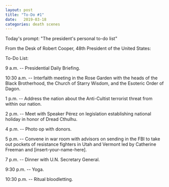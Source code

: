```yaml
---
layout: post
title: "To-Do #1"
date:   2019-03-18
categories: death scenes
---
```

Today's prompt: "The president's personal to-do list"

From the Desk of Robert Cooper, 48th President of the United States:

To-Do List:

9 a.m. -- Presidential Daily Briefing.

10:30 a.m. -- Interfaith meeting in the Rose Garden with the heads of the Black Brotherhood, the Church of Starry Wisdom, and the Esoteric Order of Dagon.

1 p.m. -- Address the nation about the Anti-Cultist terrorist threat from within our nation.

2 p.m. -- Meet with Speaker Pérez on legislation establishing national holiday in honor of Dread Cthulhu.

4 p.m. -- Photo op with donors.

5 p.m. -- Convene in war room with advisors on sending in the FBI to take out pockets of resistance fighters in Utah and Vermont led by Catherine Freeman and [insert-your-name-here].

7 p.m. -- Dinner with U.N. Secretary General.

9:30 p.m. -- Yoga.

10:30 p.m. -- Ritual bloodletting.

